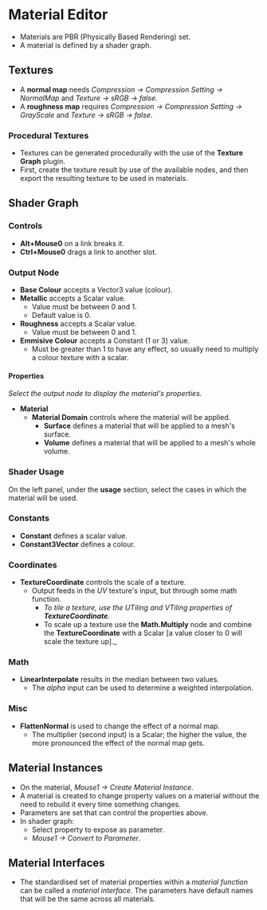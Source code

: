 # Material Editor

- Materials are PBR (Physically Based Rendering) set.
- A material is defined by a shader graph.

## Textures

- A **normal map** needs _Compression -> Compression Setting -> NormalMap_ and _Texture -> sRGB -> false_.
- A **roughness map** requires _Compression -> Compression Setting -> GrayScale_ and _Texture -> sRGB -> false_.

### Procedural Textures

- Textures can be generated procedurally with the use of the **Texture Graph** plugin.
- First, create the texture result by use of the available nodes, and then export the resulting texture to be used in materials.

## Shader Graph

### Controls

- **Alt+Mouse0** on a link breaks it.
- **Ctrl+Mouse0** drags a link to another slot.

### Output Node

- **Base Colour** accepts a Vector3 value (colour).
- **Metallic** accepts a Scalar value.
  - Value must be between 0 and 1.
  - Default value is 0.
- **Roughness** accepts a Scalar value.
  - Value must be between 0 and 1.
- **Emmisive Colour** accepts a Constant (1 or 3) value.
  - Must be greater than 1 to have any effect, so usually need to multiply a colour texture with a scalar.

#### Properties

_Select the output node to display the material's properties._

- **Material**
  - **Material Domain** controls where the material will be applied.
    - **Surface** defines a material that will be applied to a mesh's surface.
    - **Volume** defines a material that will be applied to a mesh's whole volume.

### Shader Usage

On the left panel, under the **usage** section, select the cases in which the material will be used.

### Constants

- **Constant** defines a scalar value.
- **Constant3Vector** defines a colour.

### Coordinates

- **TextureCoordinate** controls the scale of a texture.
  - Output feeds in the _UV_ texture's input, but through some math function.
    - _To tile a texture, use the UTiling and VTiling properties of **TextureCoordinate**._
    - To scale up a texture use the **Math.Multiply** node and combine the **TextureCoordinate** with a Scalar [a value closer to 0 will scale the texture up]._

### Math

- **LinearInterpolate** results in the median between two values.
  - The _alpha_ input can be used to determine a weighted interpolation.

### Misc

- **FlattenNormal** is used to change the effect of a normal map.
  - The multiplier (second input) is a Scalar; the higher the value, the more pronounced the effect of the normal map gets.

## Material Instances

- On the material, _Mouse1 -> Create Material Instance_.
- A material is created to change property values on a material without the need to rebuild it every time something changes.
- Parameters are set that can control the properties above.
- In shader graph:
  - Select property to expose as parameter.
  - _Mouse1 -> Convert to Parameter_.

## Material Interfaces

- The standardised set of material properties within a _material function_ can be called a _material interface_. The parameters have default names that will be the same across all materials.
